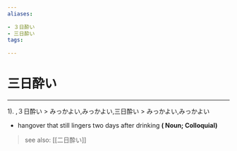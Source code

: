 ```yaml
---
aliases:
    
- ３日酔い
- 三日酔い
tags:
    
---
```


# 三日酔い
---
1).
,３日酔い > みっかよい,みっかよい,三日酔い > みっかよい,みっかよい

- hangover that still lingers two days after drinking
**( Noun; Colloquial)**
> see also:  [[二日酔い]]
            